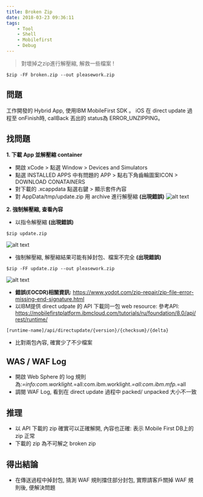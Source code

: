 ```yaml
---
title: Broken Zip
date: 2018-03-23 09:36:11
tags:
    - Tool
    - Shell
    - Mobilefirst
    - Debug
---
```

> 對壞掉之zip進行解壓縮, 解救一些檔案 !
```shell
$zip -FF broken.zip --out pleasework.zip
```


## 問題
工作開發的 Hybrid App, 使用IBM MobileFirst SDK 。
iOS 在 direct update 過程至 onFinish時, callBack 丟出的 status為 ERROR_UNZIPPING。

## 找問題
**1. 下載 App 並解壓縮 container**
- 開啟 xCode > 點選 Window > Devices and Simulators
- 點選 INSTALLED APPS 中有問題的 APP > 點右下角齒輪圖案ICON > DOWNLOAD CONATAINERS
- 對下載的 .xcappdata 點選右鍵 > 顯示套件內容
- 對 AppData/tmp/update.zip 用 archive 進行解壓縮 **(出現錯誤)**
![alt text](command-1.png "command1")

**2. 強制解壓縮, 查看內容**
- 以指令解壓縮 **(出現錯誤)**
```shell
$zip update.zip
```
![alt text](command-2.png "comman2")


- 強制解壓縮, 解壓縮結果可能有掉封包、檔案不完全 **(出現錯誤)**
```shell
$zip -FF update.zip --out pleasework.zip
```
![alt text](command-3.png "comman3")
- **錯誤(EOCDR)相關資訊:** https://www.yodot.com/zip-repair/zip-file-error-missing-end-signature.html
- 以IBM提供 direct udpate 的 API 下載同一包 web resource:
參考API: https://mobilefirstplatform.ibmcloud.com/tutorials/ru/foundation/8.0/api/rest/runtime/
```
[runtime-name]/api/directupdate/{version}/{checksum}/{delta}
```


- 比對兩包內容, 確實少了不少檔案

##  WAS / WAF Log
- 開啟 Web Sphere 的 log 規則為:*=info:com.worklight.*=all:com.ibm.worklight.*=all:com.ibm.mfp.*=all
- 調閱 WAF Log, 看到在 direct update 過程中 packed/ unpacked 大小不一致


## 推理
- 以 API 下載的 zip 確實可以正確解開, 內容也正確: 表示 Mobile First DB上的 zip 正常
- 下載的 zip 為不可解之 broken zip

## 得出結論
- 在傳送過程中掉封包, 猜測 WAF 規則擋住部分封包, 實際請客戶關掉 WAF 規則後, 便解決問題
